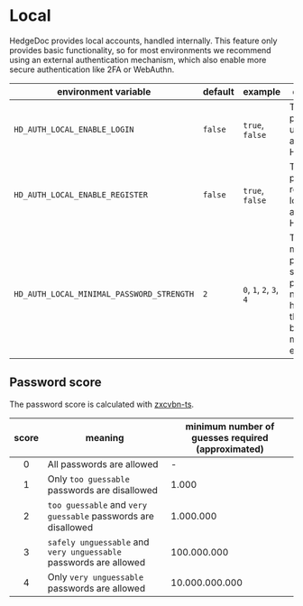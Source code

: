 # Local

HedgeDoc provides local accounts, handled internally. This feature only provides basic functionality,
so for most environments we recommend using an external authentication mechanism, which also enable
more secure authentication like 2FA or WebAuthn.

| environment variable                      | default | example                 | description                                                                                         |
|-------------------------------------------|---------|-------------------------|-----------------------------------------------------------------------------------------------------|
| `HD_AUTH_LOCAL_ENABLE_LOGIN`              | `false` | `true`, `false`         | This makes it possible to use the local accounts in HedgeDoc.                                       |
| `HD_AUTH_LOCAL_ENABLE_REGISTER`           | `false` | `true`, `false`         | This makes it possible to register new local accounts in HedgeDoc.                                  |
| `HD_AUTH_LOCAL_MINIMAL_PASSWORD_STRENGTH` | `2`     | `0`, `1`, `2`, `3`, `4` | The minimum password score, that passwords need to have. See the table below for more explanations. |


## Password score

The password score is calculated with [zxcvbn-ts][zxcvbn-ts-score].

| score | meaning                                                           | minimum number of guesses required (approximated) |
|:-----:|-------------------------------------------------------------------|---------------------------------------------------|
|   0   | All passwords are allowed                                         | -                                                 |
|   1   | Only `too guessable` passwords are disallowed                     | 1.000                                             |
|   2   | `too guessable` and `very guessable` passwords are disallowed     | 1.000.000                                         |
|   3   | `safely unguessable` and `very unguessable` passwords are allowed | 100.000.000                                       |
|   4   | Only `very unguessable` passwords are allowed                     | 10.000.000.000                                    |

[zxcvbn-ts-score]: https://zxcvbn-ts.github.io/zxcvbn/guide/getting-started/#output